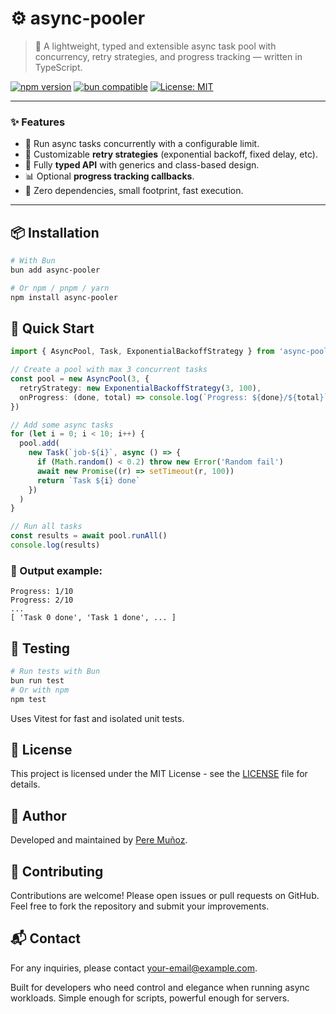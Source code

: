 # ⚙️ async-pooler

> 🧩 A lightweight, typed and extensible async task pool with concurrency, retry strategies, and progress tracking — written in TypeScript.

[![npm version](https://img.shields.io/npm/v/async-pooler.svg?color=blue)](https://www.npmjs.com/package/async-pooler)
[![bun compatible](https://img.shields.io/badge/runs%20with-bun-fd0.svg)](https://bun.sh)
[![License: MIT](https://img.shields.io/badge/license-MIT-green.svg)](./LICENSE)

---

### ✨ Features

- 🔁 Run async tasks concurrently with a configurable limit.
- 🧠 Customizable **retry strategies** (exponential backoff, fixed delay, etc).
- 🧩 Fully **typed API** with generics and class-based design.
- 📊 Optional **progress tracking callbacks**.
- 🚀 Zero dependencies, small footprint, fast execution.

---

## 📦 Installation

```bash
# With Bun
bun add async-pooler

# Or npm / pnpm / yarn
npm install async-pooler
```

## 🚀 Quick Start

```ts
import { AsyncPool, Task, ExponentialBackoffStrategy } from 'async-pooler'

// Create a pool with max 3 concurrent tasks
const pool = new AsyncPool(3, {
  retryStrategy: new ExponentialBackoffStrategy(3, 100),
  onProgress: (done, total) => console.log(`Progress: ${done}/${total}`),
})

// Add some async tasks
for (let i = 0; i < 10; i++) {
  pool.add(
    new Task(`job-${i}`, async () => {
      if (Math.random() < 0.2) throw new Error('Random fail')
      await new Promise((r) => setTimeout(r, 100))
      return `Task ${i} done`
    })
  )
}

// Run all tasks
const results = await pool.runAll()
console.log(results)
```

### 🧩 Output example:

```
Progress: 1/10
Progress: 2/10
...
[ 'Task 0 done', 'Task 1 done', ... ]
```

## 🧪 Testing

```bash
# Run tests with Bun
bun run test
# Or with npm
npm test
```

Uses Vitest for fast and isolated unit tests.

## 📄 License

This project is licensed under the MIT License - see the [LICENSE](./LICENSE) file for details.

## 👤 Author

Developed and maintained by [Pere Muñoz](https://your-website.com).

## 🤝 Contributing

Contributions are welcome! Please open issues or pull requests on GitHub.
Feel free to fork the repository and submit your improvements.

## 📬 Contact

For any inquiries, please contact [your-email@example.com](mailto:your-email@example.com).

Built for developers who need control and elegance when running async workloads.
Simple enough for scripts, powerful enough for servers.

